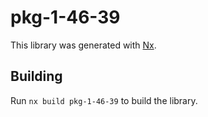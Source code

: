 # pkg-1-46-39

This library was generated with [Nx](https://nx.dev).

## Building

Run `nx build pkg-1-46-39` to build the library.
